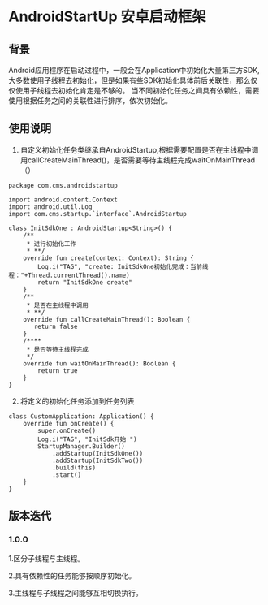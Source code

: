 # AndroidStartUp 安卓启动框架
## 背景
Android应用程序在启动过程中，一般会在Application中初始化大量第三方SDK,大多数使用子线程去初始化，但是如果有些SDK初始化具体前后关联性，那么仅仅使用子线程去初始化肯定是不够的。
当不同初始化任务之间具有依赖性，需要使用根据任务之间的关联性进行排序，依次初始化。
## 使用说明
1. 自定义初始化任务类继承自AndroidStartup,根据需要配置是否在主线程中调用callCreateMainThread()，是否需要等待主线程完成waitOnMainThread（）
```
package com.cms.androidstartup

import android.content.Context
import android.util.Log
import com.cms.startup.`interface`.AndroidStartup

class InitSdkOne : AndroidStartup<String>() {
    /**
     * 进行初始化工作
     * **/
    override fun create(context: Context): String {
        Log.i("TAG", "create: InitSdkOne初始化完成：当前线程："+Thread.currentThread().name)
        return "InitSdkOne create"
    }
    /**
     * 是否在主线程中调用
     * **/
    override fun callCreateMainThread(): Boolean {
       return false
    }
    /****
     * 是否等待主线程完成
     */
    override fun waitOnMainThread(): Boolean {
        return true
    }
}

```
2. 将定义的初始化任务添加到任务列表
```
class CustomApplication: Application() {
    override fun onCreate() {
        super.onCreate()
        Log.i("TAG", "InitSdk开始 ")
        StartupManager.Builder()
            .addStartup(InitSdkOne())
            .addStartup(InitSdkTwo())
            .build(this)
            .start()
    }
}
```
   

## 版本迭代
### 1.0.0 

1.区分子线程与主线程。

2.具有依赖性的任务能够按顺序初始化。

3.主线程与子线程之间能够互相切换执行。

